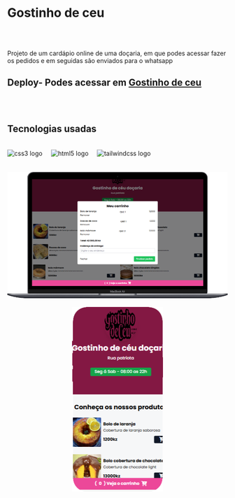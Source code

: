 <h1>Gostinho de ceu</h1>
<br>
<br>
<p>Projeto de um cardápio online de uma doçaria, em que podes acessar fazer os pedidos e em seguidas são enviados para o whatsapp</p>
<h2>Deploy- Podes acessar em <a href="https://docinhodeceu.netlify.app/">Gostinho de ceu</a></h2>
<br>
<br>
<h2>Tecnologias usadas</h2>
<br>
<div align="left">
<img src="https://cdn.jsdelivr.net/gh/devicons/devicon/icons/css3/css3-original.svg" height="40" alt="css3 logo"  />
 <img width="12" />
  <img src="https://cdn.jsdelivr.net/gh/devicons/devicon/icons/html5/html5-original.svg" height="40" alt="html5 logo"  />
  <img width="12" />
  <img src="https://cdn.jsdelivr.net/gh/devicons/devicon/icons/tailwindcss/tailwindcss-original.svg" height="40" alt="tailwindcss logo"  />
  <img width="12" />
</div>
<br>
<br>
<div align="center">
<img src="https://github.com/edson302/docinho-de-ceu/blob/main/assets/img/mac%20docinho.png?raw=true"/> 
<br>
<br>
<img src="https://github.com/edson302/docinho-de-ceu/blob/main/assets/img/phone%20docinho.png?raw=true"/> 
</div>
